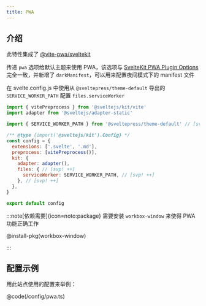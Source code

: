 ```yaml
---
title: PWA
---
```


## 介绍

此特性集成了 [@vite-pwa/sveltekit](https://vite-pwa-org.netlify.app/frameworks/sveltekit.html#sveltekit-pwa-plugin)

传递 `pwa` 选项给默认主题来使用 PWA，该选项与 [SvelteKit PWA Plugin Options](https://vite-pwa-org.netlify.app/frameworks/sveltekit.html#sveltekit-pwa-plugin-options) 完全一致，并新增了 `darkManifest`，可以用来配置夜间模式下的 manifest 文件

在 svelte.config.js 中使用从 `@sveltepress/theme-default` 导出的  `SERVICE_WORKER_PATH` 配置 `files.serviceWorker`

```js title="svelte.config.js"
import { vitePreprocess } from '@sveltejs/kit/vite'
import adapter from '@sveltejs/adapter-static'

import { SERVICE_WORKER_PATH } from '@sveltepress/theme-default' // [svp! ++]

/** @type {import('@sveltejs/kit').Config} */
const config = {
  extensions: ['.svelte', '.md'],
  preprocess: [vitePreprocess()],
  kit: {
    adapter: adapter(),
    files: { // [svp! ++]
      serviceWorker: SERVICE_WORKER_PATH, // [svp! ++]
    }, // [svp! ++]
  },
}

export default config
```

:::note[依赖需要]{icon=noto:package}
需要安装 `workbox-window` 来使得 PWA 功能正确工作

@install-pkg(workbox-window)

:::


## 配置示例

用此站点使用的配置来举例：

@code(/config/pwa.ts)